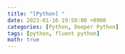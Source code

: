 ```yaml
---
title: "[Python] "
date: 2023-01-16 19:50:00 +0900
categories: [Python, Deeper Python]
tags: [python, fluent python]
math: true
---
```


